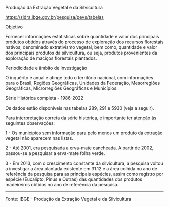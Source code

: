 Produção da Extração Vegetal e da Silvicultura

https://sidra.ibge.gov.br/pesquisa/pevs/tabelas

Objetivo

Fornecer informações estatísticas sobre quantidade e valor dos principais
produtos obtidos através do processo de exploração dos recursos florestais
nativos, denominado extrativismo vegetal, bem como, quantidade e valor dos
principais produtos da silvicultura, ou seja, produtos provenientes da
exploração de maciços florestais plantados.

Periodicidade e âmbito de investigação

O inquérito é anual e atinge todo o território nacional, com informações para o
Brasil, Regiões Geográficas, Unidades da Federação, Mesorregiões Geográficas,
Microrregiões Geográficas e Municípios.

Série Histórica completa - 1986-2022

Os dados estão disponíveis nas tabelas 289, 291 e 5930 (veja a seguir).

Para interpretação correta da série histórica, é importante ter atenção às
seguintes observações:

1 - Os municípios sem informação para pelo menos um produto da extração vegetal
    não aparecem nas listas.

2 - Até 2001, era pesquisada a erva-mate cancheada. A partir de 2002, passou-se
    a pesquisar a erva-mate folha verde.

3 - Em 2013, com o crescimento constante da silvicultura, a pesquisa voltou a
    investigar a área plantada existente em 31.12 e a área colhida no ano de
    referência da pesquisa para as principais espécies, assim como registro por
    espécie (Eucalipto, Pinus e Outras) das quantidades dos produtos
    madeireiros obtidos no ano de referência da pesquisa.

---

Fonte: IBGE - Produção da Extração Vegetal e da Silvicultura
